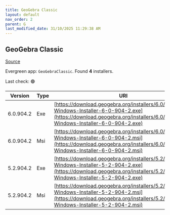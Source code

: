 ```yaml
---
title: GeoGebra Classic
layout: default
nav_order: 2
parent: G
last_modified_date: 31/10/2025 11:29:38 AM
---
```


## GeoGebra Classic

[Source](https://www.geogebra.org)

Evergreen app: `GeoGebraClassic`. Found **4** installers.

Last check: 🟢

| Version   | Type | URI                                                                                                                                                                            |
| --------- | ---- | ------------------------------------------------------------------------------------------------------------------------------------------------------------------------------ |
| 6.0.904.2 | Exe  | [https://download.geogebra.org/installers/6.0/GeoGebra-Windows-Installer-6-0-904-2.exe](https://download.geogebra.org/installers/6.0/GeoGebra-Windows-Installer-6-0-904-2.exe) |
| 6.0.904.2 | Msi  | [https://download.geogebra.org/installers/6.0/GeoGebra-Windows-Installer-6-0-904-2.msi](https://download.geogebra.org/installers/6.0/GeoGebra-Windows-Installer-6-0-904-2.msi) |
| 5.2.904.2 | Exe  | [https://download.geogebra.org/installers/5.2/GeoGebra-Windows-Installer-5-2-904-2.exe](https://download.geogebra.org/installers/5.2/GeoGebra-Windows-Installer-5-2-904-2.exe) |
| 5.2.904.2 | Msi  | [https://download.geogebra.org/installers/5.2/GeoGebra-Windows-Installer-5-2-904-2.msi](https://download.geogebra.org/installers/5.2/GeoGebra-Windows-Installer-5-2-904-2.msi) |
